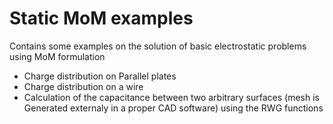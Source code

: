 # Static MoM examples
Contains some examples on the solution of basic electrostatic problems using MoM formulation
- Charge distribution on Parallel plates
- Charge distribution on a wire
- Calculation of the capacitance between two arbitrary surfaces (mesh is Generated externaly in a proper CAD software) using the RWG functions
